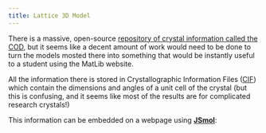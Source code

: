 ```yaml
---
title: Lattice 3D Model
---
```



There is a massive, open-source [repository of crystal information called the COD](https://www.crystallography.net/cod/browse.html), but it seems like a decent amount of work would need to be done to turn the models mosted there into something that would be instantly useful to a student using the MatLib website.

All the information there is stored in Crystallographic Information Files ([CIF](https://en.wikipedia.org/wiki/Crystallographic_Information_File)) which contain the dimensions and angles of a unit cell of the crystal (but this is confusing, and it seems like most of the results are for complicated research crystals!)

This information can be embedded on a webpage using [**JSmol**](https://wiki.jmol.org/index.php/Jmol_PHP):

<div id="jsmolApplet"></div>

<script type="text/javascript" src="https://chemapps.stolaf.edu/jmol/jsmol/JSmol.min.js"></script>

<script type="text/javascript">
    window.addEventListener("DOMContentLoaded", function () {
        var info = {
            width: 500,
            height: 400,
            serverURL: "https://chemapps.stolaf.edu/jmol/jsmol/php/jsmol.php",
            j2sPath: "https://chemapps.stolaf.edu/jmol/jsmol/j2s",
            script: "load DATA https://www.crystallography.net/cod/4313209.cif@201982",
        };
        Jmol.getApplet("jsmolApplet", Info)
    });
</script>